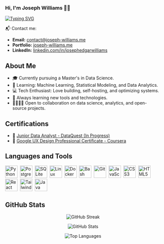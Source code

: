 ### Hi, I'm Joseph Williams 👋🏿

[![Typing SVG](https://readme-typing-svg.demolab.com?font=Fira+Code&pause=1000&color=9980FF&width=450&lines=Passionate+about+Data+Science;Passionate+about+Open+Source+Projects)](https://git.io/typing-svg)

📬 Contact me:  
- **Email:** contact@joseph-williams.me  
- **Portfolio:** [joseph-williams.me](https://joseph-williams.me)  
- **LinkedIn:** [linkedin.com/in/josephedgarwilliams](https://www.linkedin.com/in/josephedgarwilliams/)

## About Me

- 🎓 Currently pursuing a Master's in Data Science.
- 🧠 Learning: Machine Learning, Statistical Modeling, and Data Analytics.
- 💻 Tech Enthusiast: Love building, self-hosting, and optimizing systems.
- 🌱 Always learning new tools and technologies.
- 🫱🏿‍🫲🏽 Open to collaboration on data science, analytics, and open-source projects.

## Certifications

- 📜 [Junior Data Analyst - DataQuest (In Progress)](#)
- 📜 [Google UX Design Professional Certificate - Coursera](https://www.credly.com/badges/fb34073e-d932-4cc4-a71d-e879d1e85854/public_url)

## Languages and Tools

<div>
  <img src="https://cdn.jsdelivr.net/gh/devicons/devicon/icons/python/python-original.svg" title="Python" width="40" height="40" />&nbsp;
  <img src="https://cdn.jsdelivr.net/gh/devicons/devicon/icons/postgresql/postgresql-original.svg" title="PostgreSQL" width="40" height="40" />&nbsp;
  <img src="https://cdn.jsdelivr.net/gh/devicons/devicon/icons/sqlite/sqlite-original.svg" title="SQLite" width="40" height="40" />&nbsp;
  <img src="https://cdn.jsdelivr.net/gh/devicons/devicon/icons/linux/linux-original.svg" title="Linux" width="40" height="40" />&nbsp;
  <img src="https://cdn.jsdelivr.net/gh/devicons/devicon/icons/docker/docker-original.svg" title="Docker" width="40" height="40" />&nbsp;
  <img src="https://cdn.jsdelivr.net/gh/devicons/devicon/icons/bash/bash-original.svg" title="Bash" width="40" height="40" />&nbsp;
  <img src="https://cdn.jsdelivr.net/gh/devicons/devicon/icons/git/git-original.svg" title="Git" width="40" height="40" />&nbsp;
  <img src="https://cdn.jsdelivr.net/gh/devicons/devicon/icons/javascript/javascript-original.svg" title="JavaScript" width="40" height="40" />&nbsp;
  <img src="https://cdn.jsdelivr.net/gh/devicons/devicon/icons/css3/css3-original.svg" title="CSS3" width="40" height="40" />&nbsp;
  <img src="https://cdn.jsdelivr.net/gh/devicons/devicon/icons/html5/html5-original.svg" title="HTML5" width="40" height="40" />&nbsp;
  <img src="https://cdn.jsdelivr.net/gh/devicons/devicon/icons/react/react-original.svg" title="React" width="40" height="40" />&nbsp;
  <img src="https://cdn.jsdelivr.net/gh/devicons/devicon/icons/tailwindcss/tailwindcss-original.svg" title="Tailwind CSS" width="40" height="40" />&nbsp;
  <img src="https://cdn.jsdelivr.net/gh/devicons/devicon/icons/java/java-original.svg" title="Java" width="40" height="40" />&nbsp;
</div>

## GitHub Stats

<p align="center">
  <img src="https://github-readme-streak-stats.herokuapp.com/?user=yourgithubusername&theme=default" alt="GitHub Streak" />
</p>

<p align="center">
  <img src="https://github-readme-stats.vercel.app/api?username=yourgithubusername&count_private=true&show_icons=true&theme=default" alt="GitHub Stats" />
</p>

<p align="center">
  <img src="https://github-readme-stats.vercel.app/api/top-langs/?username=yourgithubusername&layout=compact" alt="Top Languages" />
</p>
